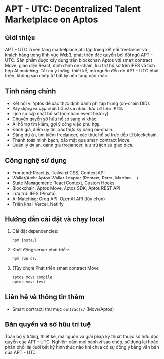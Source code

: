 APT - UTC: Decentralized Talent Marketplace on Aptos
====================================================

Giới thiệu
----------
APT - UTC là nền tảng marketplace phi tập trung kết nối freelancer và khách hàng trong lĩnh vực Web3, phát triển độc quyền bởi đội ngũ APT - UTC. Sản phẩm được xây dựng trên blockchain Aptos với smart contract Move, giao diện React, định danh on-chain, lưu trữ hồ sơ trên IPFS và tích hợp AI matching. Tất cả ý tưởng, thiết kế, mã nguồn đều do APT - UTC phát triển, không sao chép từ bất kỳ nền tảng nào khác.

Tính năng chính
---------------
- Kết nối ví Aptos để xác thực định danh phi tập trung (on-chain DID).
- Xây dựng và cập nhật hồ sơ cá nhân, lưu trữ trên IPFS.
- Lịch sử cập nhật hồ sơ (on-chain event history).
- Chuyển quyền sở hữu hồ sơ sang ví khác.
- AI hỗ trợ tìm kiếm, gợi ý công việc phù hợp.
- Đánh giá, điểm uy tín, xác thực kỹ năng on-chain.
- Đăng dự án, tìm kiếm freelancer, xác thực hồ sơ trực tiếp từ blockchain.
- Thanh toán minh bạch, bảo mật qua smart contract Move.
- Quản lý dự án, đánh giá freelancer, lưu trữ lịch sử giao dịch.

Công nghệ sử dụng
-----------------
- Frontend: React.js, Tailwind CSS, Context API
- Wallet/Auth: Aptos Wallet Adapter (Pontem, Petra, Martian, ...)
- State Management: React Context, Custom Hooks
- Blockchain: Aptos Move, Aptos SDK, Aptos REST API
- Lưu trữ: IPFS (Pinata)
- AI Matching: Groq API, OpenAI API (tùy chọn)
- Triển khai: Vercel, Netlify

Hướng dẫn cài đặt và chạy local
-------------------------------
1. Cài đặt dependencies:
   ```bash
   npm install
   ```
2. Khởi động server phát triển:
   ```bash
   npm run dev
   ```
3. (Tùy chọn) Phát triển smart contract Move:
   ```bash
   aptos move compile
   aptos move test
   ```

Liên hệ và thông tin thêm
-------------------------
- Smart contract: thư mục `contracts/` (Move/Aptos)


Bản quyền và sở hữu trí tuệ
---------------------------
Toàn bộ ý tưởng, thiết kế, mã nguồn và giải pháp kỹ thuật thuộc sở hữu độc quyền của APT - UTC. Nghiêm cấm mọi hành vi sao chép, sử dụng lại hoặc phân phối lại dưới bất kỳ hình thức nào khi chưa có sự đồng ý bằng văn bản của APT - UTC.
